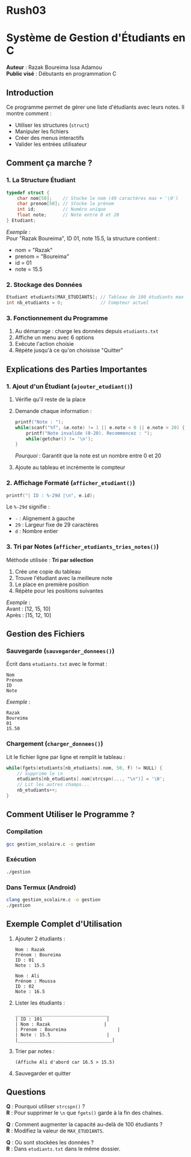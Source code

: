 # Rush03

# Système de Gestion d'Étudiants en C

**Auteur** : Razak Boureima Issa Adamou  
**Public visé** : Débutants en programmation C

## Introduction

Ce programme permet de gérer une liste d'étudiants avec leurs notes. Il montre comment :
- Utiliser les structures (`struct`)
- Manipuler les fichiers
- Créer des menus interactifs
- Valider les entrées utilisateur

## Comment ça marche ?

### 1. La Structure Étudiant
```c
typedef struct {
    char nom[50];    // Stocke le nom (49 caractères max + '\0')
    char prenom[50]; // Stocke le prénom
    int id;          // Numéro unique
    float note;      // Note entre 0 et 20
} Etudiant;
```
*Exemple* :  
Pour "Razak Boureima", ID 01, note 15.5, la structure contient :
- nom = "Razak"
- prenom = "Boureima"
- id = 01
- note = 15.5

### 2. Stockage des Données
```c
Etudiant etudiants[MAX_ETUDIANTS]; // Tableau de 100 étudiants max
int nb_etudiants = 0;              // Compteur actuel
```

### 3. Fonctionnement du Programme
1. Au démarrage : charge les données depuis `etudiants.txt`
2. Affiche un menu avec 6 options
3. Exécute l'action choisie
4. Répète jusqu'à ce qu'on choisisse "Quitter"

## Explications des Parties Importantes

### 1. Ajout d'un Étudiant (`ajouter_etudiant()`)
1. Vérifie qu'il reste de la place
2. Demande chaque information :
   ```c
   printf("Note : ");
   while(scanf("%f", &e.note) != 1 || e.note < 0 || e.note > 20) {
       printf("Note invalide (0-20). Recommencez : ");
       while(getchar() != '\n');
   }
   ```
   *Pourquoi* : Garantit que la note est un nombre entre 0 et 20

3. Ajoute au tableau et incrémente le compteur

### 2. Affichage Formaté (`afficher_etudiant()`)
```c
printf("| ID : %-29d |\n", e.id);
```
Le `%-29d` signifie :
- `-` : Alignement à gauche
- `29` : Largeur fixe de 29 caractères
- `d` : Nombre entier

### 3. Tri par Notes (`afficher_etudiants_tries_notes()`)
Méthode utilisée : **Tri par sélection**
1. Crée une copie du tableau
2. Trouve l'étudiant avec la meilleure note
3. Le place en première position
4. Répète pour les positions suivantes

*Exemple* :  
Avant : [12, 15, 10]  
Après : [15, 12, 10]

## Gestion des Fichiers

### Sauvegarde (`sauvegarder_donnees()`)
Écrit dans `etudiants.txt` avec le format :
```
Nom
Prénom
ID
Note
```
*Exemple* :
```
Razak
Boureima
01
15.50
```

### Chargement (`charger_donnees()`)
Lit le fichier ligne par ligne et remplit le tableau :
```c
while(fgets(etudiants[nb_etudiants].nom, 50, f) != NULL) {
    // Supprime le \n
    etudiants[nb_etudiants].nom[strcspn(..., "\n")] = '\0';
    // Lit les autres champs...
    nb_etudiants++;
}
```

## Comment Utiliser le Programme ?

### Compilation
```bash
gcc gestion_scolaire.c -o gestion
```

### Exécution
```bash
./gestion
```

### Dans Termux (Android)
```bash
clang gestion_scolaire.c -o gestion
./gestion
```

## Exemple Complet d'Utilisation

1. Ajouter 2 étudiants :
   ```
   Nom : Razak
   Prénom : Boureima
   ID : 01
   Note : 15.5

   Nom : Ali
   Prénom : Moussa
   ID : 02
   Note : 16.5
   ```

2. Lister les étudiants :
   ```
   ___________________________________
   | ID : 101                        |
   | Nom : Razak                    |
   | Prenom : Boureima                   |
   | Note : 15.5                     |
   |___________________________________|
   ```

3. Trier par notes :
   ```
   (Affiche Ali d'abord car 16.5 > 15.5)
   ```

4. Sauvegarder et quitter

## Questions

**Q** : Pourquoi utiliser `strcspn()` ?  
**R** : Pour supprimer le `\n` que `fgets()` garde à la fin des chaînes.

**Q** : Comment augmenter la capacité au-delà de 100 étudiants ?  
**R** : Modifiez la valeur de `MAX_ETUDIANTS`.

**Q** : Où sont stockées les données ?  
**R** : Dans `etudiants.txt` dans le même dossier.
